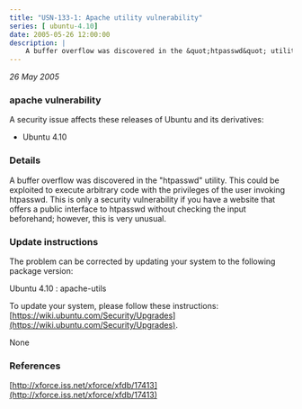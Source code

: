 ```yaml
---
title: "USN-133-1: Apache utility vulnerability"
series: [ ubuntu-4.10]
date: 2005-05-26 12:00:00
description: |
    A buffer overflow was discovered in the &quot;htpasswd&quot; utility. This could be exploited to execute arbitrary code with the privileges of the user invoking htpasswd. This is only a security vulnerability if you have a website that offers a public interface to htpasswd without checking the input beforehand; however, this is very unusual.
--- 
```

 
 

*26 May 2005*

### apache vulnerability

A security issue affects these releases of Ubuntu and its derivatives:

* Ubuntu 4.10

### Details

A buffer overflow was discovered in the &quot;htpasswd&quot; utility. This could be exploited to execute arbitrary code with the privileges of the user invoking htpasswd. This is only a security vulnerability if you have a website that offers a public interface to htpasswd without checking the input beforehand; however, this is very unusual.

### Update instructions

The problem can be corrected by updating your system to the following package version:

Ubuntu 4.10
 : apache-utils 

To update your system, please follow these instructions: [https://wiki.ubuntu.com/Security/Upgrades](https://wiki.ubuntu.com/Security/Upgrades).

None

### References

 
 [http://xforce.iss.net/xforce/xfdb/17413](http://xforce.iss.net/xforce/xfdb/17413)
 

